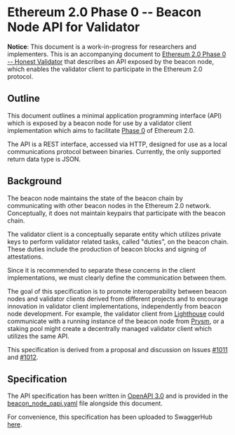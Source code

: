 # Ethereum 2.0 Phase 0 -- Beacon Node API for Validator

**Notice**: This document is a work-in-progress for researchers and implementers. This is an accompanying document to [Ethereum 2.0 Phase 0 -- Honest Validator](0_beacon-chain-validator.md) that describes an API exposed by the beacon node, which enables the validator client to participate in the Ethereum 2.0 protocol.

## Outline

This document outlines a minimal application programming interface (API) which is exposed by a beacon node for use by a validator client implementation which aims to facilitate [Phase 0](../../README.md#phase-0) of Ethereum 2.0.

The API is a REST interface, accessed via HTTP, designed for use as a local communications protocol between binaries. Currently, the only supported return data type is JSON.

##  Background
The beacon node maintains the state of the beacon chain by communicating with other beacon nodes in the Ethereum 2.0 network. Conceptually, it does not maintain keypairs that participate with the beacon chain.

The validator client is a conceptually separate entity which utilizes private keys to perform validator related tasks, called "duties", on the beacon chain. These duties include the production of beacon blocks and signing of attestations.

Since it is recommended to separate these concerns in the client implementations, we must clearly define the communication between them.

The goal of this specification is to promote interoperability between beacon nodes and validator clients derived from different projects and to encourage innovation in validator client implementations, independently from beacon node development. For example, the validator client from [Lighthouse](https://github.com/sigp/lighthouse) could communicate with a running instance of the beacon node from [Prysm](https://github.com/prysmaticlabs/prysm), or a staking pool might create a decentrally managed validator client which utilizes the same API.

This specification is derived from a proposal and discussion on Issues [#1011](https://github.com/ethereum/eth2.0-specs/issues/1011) and [#1012](https://github.com/ethereum/eth2.0-specs/issues/1012).


## Specification 

The API specification has been written in [OpenAPI 3.0](https://swagger.io/docs/specification/about/) and is provided in the [beacon_node_oapi.yaml](beacon_node_oapi.yaml) file alongside this document.

For convenience, this specification has been uploaded to SwaggerHub [here](https://app.swaggerhub.com/apis/spble/beacon_node_api_for_validator).
